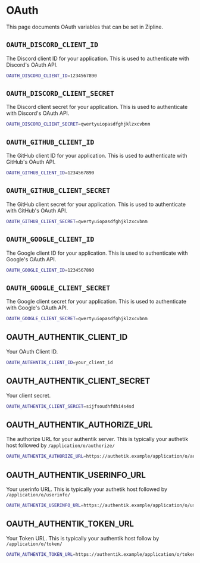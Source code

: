 # OAuth
This page documents OAuth variables that can be set in Zipline.

## `OAUTH_DISCORD_CLIENT_ID`
The Discord client ID for your application. This is used to authenticate with Discord's OAuth API.

```bash
OAUTH_DISCORD_CLIENT_ID=1234567890
```

## `OAUTH_DISCORD_CLIENT_SECRET`
The Discord client secret for your application. This is used to authenticate with Discord's OAuth API.

```bash
OAUTH_DISCORD_CLIENT_SECRET=qwertyuiopasdfghjklzxcvbnm
```

## `OAUTH_GITHUB_CLIENT_ID`
The GitHub client ID for your application. This is used to authenticate with GitHub's OAuth API.

```bash
OAUTH_GITHUB_CLIENT_ID=1234567890
```

## `OAUTH_GITHUB_CLIENT_SECRET`
The GitHub client secret for your application. This is used to authenticate with GitHub's OAuth API.

```bash
OAUTH_GITHUB_CLIENT_SECRET=qwertyuiopasdfghjklzxcvbnm
```

## `OAUTH_GOOGLE_CLIENT_ID`
The Google client ID for your application. This is used to authenticate with Google's OAuth API.

```bash
OAUTH_GOOGLE_CLIENT_ID=1234567890
```

## `OAUTH_GOOGLE_CLIENT_SECRET`
The Google client secret for your application. This is used to authenticate with Google's OAuth API.

```bash
OAUTH_GOOGLE_CLIENT_SECRET=qwertyuiopasdfghjklzxcvbnm
```

## OAUTH_AUTHENTIK_CLIENT_ID
Your OAuth Client ID. 
```bash
OAUTH_AUTEHNTIK_CLIENT_ID=your_client_id
```

## OAUTH_AUTHENTIK_CLIENT_SECRET
Your client secret.
```bash
OAUTH_AUTHENTIK_CLIENT_SERCET=sijfsoudhfdhi4s4sd
```

## OAUTH_AUTHENTIK_AUTHORIZE_URL
The authorize URL for your authentik server. This is typically your authetik host followed by `/application/o/authorize/`
```bash
OAUTH_AUTHENTIK_AUTHORIZE_URL=https://authetik.example/application/o/authorize/
```

## OAUTH_AUTHENTIK_USERINFO_URL
Your userinfo URL. This is typically your authetik host followed by `/application/o/userinfo/`
```bash
OAUTH_AUTHENTIK_USERINFO_URL=https://authentik.example/application/o/userinfo/
```

## OAUTH_AUTHENTIK_TOKEN_URL
Your Token URL. This is typically your authentik host follow by `/application/o/token/`
```bash
OAUTH_AUTHENTIK_TOKEN_URL=https://authentik.example/application/o/token/
```
